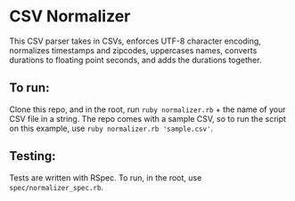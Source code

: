 # CSV Normalizer

This CSV parser takes in CSVs, enforces UTF-8 character encoding, normalizes timestamps and zipcodes, uppercases names, converts durations to floating point seconds, and adds the durations together.

## To run:

Clone this repo, and in the root, run `ruby normalizer.rb` + the name of your CSV file in a string. The repo comes with a sample CSV, so to run the script on this example, use `ruby normalizer.rb 'sample.csv'`.

## Testing:

Tests are written with RSpec. To run, in the root, use `spec/normalizer_spec.rb`.
